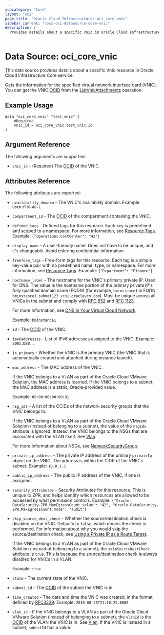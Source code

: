 ```yaml
---
subcategory: "Core"
layout: "oci"
page_title: "Oracle Cloud Infrastructure: oci_core_vnic"
sidebar_current: "docs-oci-datasource-core-vnic"
description: |-
  Provides details about a specific Vnic in Oracle Cloud Infrastructure Core service
---
```


# Data Source: oci_core_vnic
This data source provides details about a specific Vnic resource in Oracle Cloud Infrastructure Core service.

Gets the information for the specified virtual network interface card (VNIC).
You can get the VNIC [OCID](https://docs.cloud.oracle.com/iaas/Content/General/Concepts/identifiers.htm) from the
[ListVnicAttachments](https://docs.cloud.oracle.com/iaas/api/#/en/iaas/latest/VnicAttachment/ListVnicAttachments)
operation.


## Example Usage

```hcl
data "oci_core_vnic" "test_vnic" {
	#Required
	vnic_id = oci_core_vnic.test_vnic.id
}
```

## Argument Reference

The following arguments are supported:

* `vnic_id` - (Required) The [OCID](https://docs.cloud.oracle.com/iaas/Content/General/Concepts/identifiers.htm) of the VNIC.


## Attributes Reference

The following attributes are exported:

* `availability_domain` - The VNIC's availability domain.  Example: `Uocm:PHX-AD-1` 
* `compartment_id` - The [OCID](https://docs.cloud.oracle.com/iaas/Content/General/Concepts/identifiers.htm) of the compartment containing the VNIC.
* `defined_tags` - Defined tags for this resource. Each key is predefined and scoped to a namespace. For more information, see [Resource Tags](https://docs.cloud.oracle.com/iaas/Content/General/Concepts/resourcetags.htm).  Example: `{"Operations.CostCenter": "42"}` 
* `display_name` - A user-friendly name. Does not have to be unique, and it's changeable. Avoid entering confidential information. 
* `freeform_tags` - Free-form tags for this resource. Each tag is a simple key-value pair with no predefined name, type, or namespace. For more information, see [Resource Tags](https://docs.cloud.oracle.com/iaas/Content/General/Concepts/resourcetags.htm).  Example: `{"Department": "Finance"}` 
* `hostname_label` - The hostname for the VNIC's primary private IP. Used for DNS. The value is the hostname portion of the primary private IP's fully qualified domain name (FQDN) (for example, `bminstance1` in FQDN `bminstance1.subnet123.vcn1.oraclevcn.com`). Must be unique across all VNICs in the subnet and comply with [RFC 952](https://tools.ietf.org/html/rfc952) and [RFC 1123](https://tools.ietf.org/html/rfc1123).

	For more information, see [DNS in Your Virtual Cloud Network](https://docs.cloud.oracle.com/iaas/Content/Network/Concepts/dns.htm).

	Example: `bminstance1` 
* `id` - The [OCID](https://docs.cloud.oracle.com/iaas/Content/General/Concepts/identifiers.htm) of the VNIC.
* `ipv6addresses` - List of IPv6 addresses assigned to the VNIC.  Example: `2001:DB8::` 
* `is_primary` - Whether the VNIC is the primary VNIC (the VNIC that is automatically created and attached during instance launch). 
* `mac_address` - The MAC address of the VNIC.

	If the VNIC belongs to a VLAN as part of the Oracle Cloud VMware Solution, the MAC address is learned. If the VNIC belongs to a subnet, the MAC address is a static, Oracle-provided value.

	Example: `00:00:00:00:00:01` 
* `nsg_ids` - A list of the OCIDs of the network security groups that the VNIC belongs to.

	If the VNIC belongs to a VLAN as part of the Oracle Cloud VMware Solution (instead of belonging to a subnet), the value of the `nsgIds` attribute is ignored. Instead, the VNIC belongs to the NSGs that are associated with the VLAN itself. See [Vlan](https://docs.cloud.oracle.com/iaas/api/#/en/iaas/latest/Vlan).

	For more information about NSGs, see [NetworkSecurityGroup](https://docs.cloud.oracle.com/iaas/api/#/en/iaas/latest/NetworkSecurityGroup/). 
* `private_ip_address` - The private IP address of the primary `privateIp` object on the VNIC. The address is within the CIDR of the VNIC's subnet.  Example: `10.0.3.3` 
* `public_ip_address` - The public IP address of the VNIC, if one is assigned. 
* `security_attributes` - Security Attributes for this resource. This is unique to ZPR, and helps identify which resources are allowed to be accessed by what permission controls.  Example: `{"Oracle-DataSecurity-ZPR.MaxEgressCount.value": "42", "Oracle-DataSecurity-ZPR.MaxEgressCount.mode": "audit"}` 
* `skip_source_dest_check` - Whether the source/destination check is disabled on the VNIC. Defaults to `false`, which means the check is performed. For information about why you would skip the source/destination check, see [Using a Private IP as a Route Target](https://docs.cloud.oracle.com/iaas/Content/Network/Tasks/managingroutetables.htm#privateip).

	 If the VNIC belongs to a VLAN as part of the Oracle Cloud VMware Solution (instead of belonging to a subnet), the `skipSourceDestCheck` attribute is `true`. This is because the source/destination check is always disabled for VNICs in a VLAN.

	Example: `true` 
* `state` - The current state of the VNIC.
* `subnet_id` - The [OCID](https://docs.cloud.oracle.com/iaas/Content/General/Concepts/identifiers.htm) of the subnet the VNIC is in.
* `time_created` - The date and time the VNIC was created, in the format defined by [RFC3339](https://tools.ietf.org/html/rfc3339).  Example: `2016-08-25T21:10:29.600Z` 
* `vlan_id` - If the VNIC belongs to a VLAN as part of the Oracle Cloud VMware Solution (instead of belonging to a subnet), the `vlanId` is the [OCID](https://docs.cloud.oracle.com/iaas/Content/General/Concepts/identifiers.htm) of the VLAN the VNIC is in. See [Vlan](https://docs.cloud.oracle.com/iaas/api/#/en/iaas/latest/Vlan). If the VNIC is instead in a subnet, `subnetId` has a value. 


